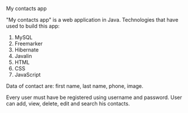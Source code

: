 My contacts app

"My contacts app" is a web application in Java.
Technologies that have used to build this app:
1. MySQL
2. Freemarker
3. Hibernate 
4. Javalin
5. HTML
6. CSS
7. JavaScript

Data of contact are: first name, last name, phone, image.

Every user must have be registered using username and password.
User can add, view, delete, edit and search his contacts.

